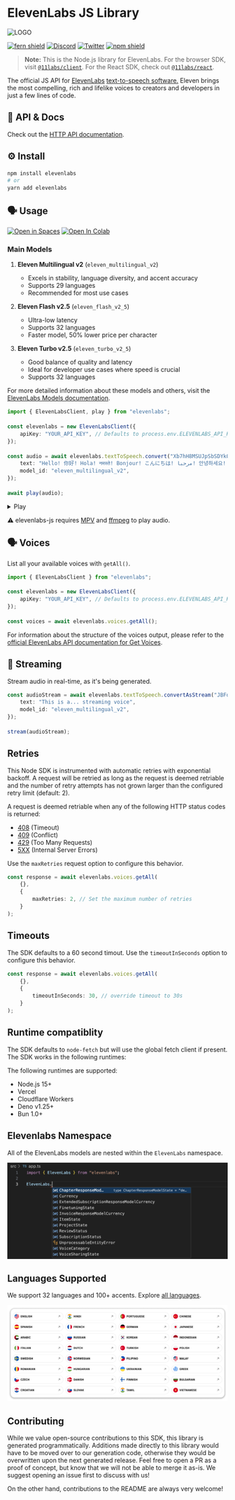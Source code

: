 # ElevenLabs JS Library

![LOGO](https://github.com/elevenlabs/elevenlabs-python/assets/12028621/21267d89-5e82-4e7e-9c81-caf30b237683)

[![fern shield](https://img.shields.io/badge/%F0%9F%8C%BF-SDK%20generated%20by%20Fern-brightgreen)](https://buildwithfern.com/?utm_source=fern-elevenlabs/elevenlabs-python/readme)
[![Discord](https://badgen.net/badge/black/ElevenLabs/icon?icon=discord&label)](https://discord.gg/elevenlabs)
[![Twitter](https://badgen.net/badge/black/elevenlabsio/icon?icon=twitter&label)](https://twitter.com/elevenlabsio)
[![npm shield](https://img.shields.io/npm/v/elevenlabs)](https://www.npmjs.com/package/elevenlabs)

> **Note:** This is the Node.js library for ElevenLabs. For the browser SDK, visit [`@11labs/client`](https://www.npmjs.com/package/@11labs/client). For the React SDK, check out [`@11labs/react`](https://www.npmjs.com/package/@11labs/react).

The official JS API for [ElevenLabs](https://elevenlabs.io/) [text-to-speech software.](https://elevenlabs.io/text-to-speech) Eleven brings the most compelling, rich and lifelike voices to creators and developers in just a few lines of code.

## 📖 API & Docs

Check out the [HTTP API documentation](https://elevenlabs.io/docs/api-reference).

## ⚙️ Install

```bash
npm install elevenlabs
# or
yarn add elevenlabs
```

## 🗣️ Usage

[![Open in Spaces](https://img.shields.io/badge/🤗-Open%20in%20Spaces-blue.svg)](https://huggingface.co/spaces/elevenlabs/tts)
[![Open In Colab](https://colab.research.google.com/assets/colab-badge.svg)](https://colab.research.google.com/gist/flavioschneider/49468d728a816c6538fd2f56b3b50b96/elevenlabs-python.ipynb)

### Main Models

1. **Eleven Multilingual v2** (`eleven_multilingual_v2`)

    - Excels in stability, language diversity, and accent accuracy
    - Supports 29 languages
    - Recommended for most use cases

2. **Eleven Flash v2.5** (`eleven_flash_v2_5`)

    - Ultra-low latency
    - Supports 32 languages
    - Faster model, 50% lower price per character

2. **Eleven Turbo v2.5** (`eleven_turbo_v2_5`)

    - Good balance of quality and latency
    - Ideal for developer use cases where speed is crucial
    - Supports 32 languages

For more detailed information about these models and others, visit the [ElevenLabs Models documentation](https://elevenlabs.io/docs/speech-synthesis/models).

```ts
import { ElevenLabsClient, play } from "elevenlabs";

const elevenlabs = new ElevenLabsClient({
    apiKey: "YOUR_API_KEY", // Defaults to process.env.ELEVENLABS_API_KEY
});

const audio = await elevenlabs.textToSpeech.convert("Xb7hH8MSUJpSbSDYk0k2", {
    text: "Hello! 你好! Hola! नमस्ते! Bonjour! こんにちは! مرحبا! 안녕하세요! Ciao! Cześć! Привіт! வணக்கம்!",
    model_id: "eleven_multilingual_v2",
});

await play(audio);
```

<details> <summary> Play </summary>

<i> Don't forget to unmute the player! </i>

[audio (3).webm](https://github.com/elevenlabs/elevenlabs-python/assets/12028621/778fd3ed-0a3a-4d66-8f73-faee099dfdd6)

</details>

⚠️ elevenlabs-js requires [MPV](https://mpv.io/) and [ffmpeg](https://ffmpeg.org/) to play audio.

## 🗣️ Voices

List all your available voices with `getAll()`.

```ts
import { ElevenLabsClient } from "elevenlabs";

const elevenlabs = new ElevenLabsClient({
    apiKey: "YOUR_API_KEY", // Defaults to process.env.ELEVENLABS_API_KEY
});

const voices = await elevenlabs.voices.getAll();
```

For information about the structure of the voices output, please refer to the [official ElevenLabs API documentation for Get Voices](https://elevenlabs.io/docs/api-reference/get-voices).

## 🚿 Streaming

Stream audio in real-time, as it's being generated.

```ts
const audioStream = await elevenlabs.textToSpeech.convertAsStream("JBFqnCBsd6RMkjVDRZzb", {
    text: "This is a... streaming voice",
    model_id: "eleven_multilingual_v2",
});

stream(audioStream);
```

## Retries

This Node SDK is instrumented with automatic retries with exponential backoff. A request will be
retried as long as the request is deemed retriable and the number of retry attempts has not grown larger
than the configured retry limit (default: 2).

A request is deemed retriable when any of the following HTTP status codes is returned:

-   [408](https://developer.mozilla.org/en-US/docs/Web/HTTP/Status/408) (Timeout)
-   [409](https://developer.mozilla.org/en-US/docs/Web/HTTP/Status/409) (Conflict)
-   [429](https://developer.mozilla.org/en-US/docs/Web/HTTP/Status/429) (Too Many Requests)
-   [5XX](https://developer.mozilla.org/en-US/docs/Web/HTTP/Status/500) (Internal Server Errors)

Use the `maxRetries` request option to configure this behavior.

```ts
const response = await elevenlabs.voices.getAll(
    {},
    {
        maxRetries: 2, // Set the maximum number of retries
    }
);
```

## Timeouts

The SDK defaults to a 60 second timout. Use the `timeoutInSeconds` option to
configure this behavior.

```ts
const response = await elevenlabs.voices.getAll(
    {},
    {
        timeoutInSeconds: 30, // override timeout to 30s
    }
);
```

## Runtime compatiblity

The SDK defaults to `node-fetch` but will use the global fetch client if present. The SDK
works in the following runtimes:

The following runtimes are supported:

-   Node.js 15+
-   Vercel
-   Cloudflare Workers
-   Deno v1.25+
-   Bun 1.0+

## Elevenlabs Namespace

All of the ElevenLabs models are nested within the `ElevenLabs` namespace.

![Alt text](assets/namespace.png)

## Languages Supported

We support 32 languages and 100+ accents. Explore [all languages](https://elevenlabs.io/languages).

![Alt text](assets/languages.png)

## Contributing

While we value open-source contributions to this SDK, this library is generated programmatically. Additions made directly to this library would have to be moved over to our generation code, otherwise they would be overwritten upon the next generated release. Feel free to open a PR as a proof of concept, but know that we will not be able to merge it as-is. We suggest opening an issue first to discuss with us!

On the other hand, contributions to the README are always very welcome!
